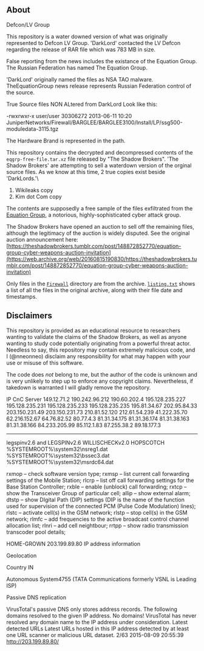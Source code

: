 ## About

Defcon/LV Group

This repository is a water downed version of what was originally represented to Defcon LV Group.  'DarkLord' contacted the LV Defcon regarding the release of RAR file which was 783 MB in size.

False reporting from the news includes the existance of the Equation Group. The Russian Federation has named The Equation Group.

'DarkLord' originally named the files as NSA TAO malware.  TheEquationGroup news release represents Russian Federation control of the source.

True Source files NON ALtered from DarkLord Look like this:

-rwxrwxr-x user/user  30306272 2013-06-11 10:20 JuniperNetworks/Firewall/BARGLEE/BARGLEE3100/Install/LP/ssg500-moduledata-3115.tgz

The Hardware Brand is represented in the path.

This repository contains the decrypted and decompressed contents of the `eqgrp-free-file.tar.xz` file released by "The Shadow Brokers". 'The Shadow Brokers' are attempting to sell a waterdown version of the orginal source files.  As we know at this time, 2 true copies exist beside 'DarkLords.'\

1. Wikileaks copy
2. Kim dot  Com copy

The contents are supposedly a free sample of the files exfiltrated from the [Equation Group](https://en.wikipedia.org/wiki/Equation_Group), a notorious, highly-sophisticated cyber attack group.

The Shadow Brokers have opened an auction to sell off the remaining files, although the legitimacy of the auction is widely disputed. See the original auction announcement here: [https://theshadowbrokers.tumblr.com/post/148872852770/equation-group-cyber-weapons-auction-invitation](https://web.archive.org/web/20160815190830/https://theshadowbrokers.tumblr.com/post/148872852770/equation-group-cyber-weapons-auction-invitation)

Only files in the [`Firewall`](Firewall) directory are from the archive. [`listing.txt`](listing.txt) shows a list of all the files in the original archive, along with their file date and timestamps.

## Disclaimers

This repository is provided as an educational resource to researchers wanting to validate the claims of the Shadow Brokers, as well as anyone wanting to study code potentially originating from a powerful threat actor. Needless to say, this repository may contain extremely malicious code, and I (@nneonneo) disclaim any responsibility for what may happen with your use or misuse of this software.

The code does *not* belong to me, but the author of the code is unknown and is very unlikely to step up to enforce any copyright claims. Nevertheless, if takedown is warranted I will gladly remove the repository.

IP CnC Server
149.12.71.2
190.242.96.212
190.60.202.4
195.128.235.227
195.128.235.231
195.128.235.233
195.128.235.235
195.81.34.67
202.95.84.33
203.150.231.49
203.150.231.73
210.81.52.120
212.61.54.239
41.222.35.70
62.216.152.67
64.76.82.52
80.77.4.3
81.31.34.175
81.31.36.174
81.31.38.163
81.31.38.166
84.233.205.99
85.112.1.83
87.255.38.2
89.18.177.3

-------------
legspinv2.6 and LEGSPINv2.6
WILLISCHECKv2.0
HOPSCOTCH
%SYSTEMROOT%\system32\nsreg1.dat
%SYSTEMROOT%\system32\bssec3.dat
%SYSTEMROOT%\system32\msrdc64.dat

rxmop – check software version type;
rxmsp – list current call forwarding settings of the Mobile Station;
rlcrp – list off call forwarding settings for the Base Station Controller;
rxble – enable (unblock) call forwarding;
rxtcp – show the Transceiver Group of particular cell;
allip – show external alarm;
dtstp – show DIgital Path (DIP) settings (DIP is the name of the function used for supervision of the connected PCM (Pulse Code Modulation) lines);
rlstc – activate cell(s) in the GSM network;
rlstp – stop cell(s) in the GSM network;
rlmfc – add frequencies to the active broadcast control channel allocation list;
rlnri – add cell neightbour;
rrtpp – show radio transmission transcoder pool details;


HOME-GROWN
203.199.89.80 IP address information

 Geolocation
 
Country IN

Autonomous System4755 (TATA Communications formerly VSNL is Leading ISP)

 Passive DNS replication
 
VirusTotal's passive DNS only stores address records. The following domains resolved to the given IP address.
No domains! VirusTotal has never resolved any domain name to the IP address under consideration.
 Latest detected URLs
Latest URLs hosted in this IP address detected by at least one URL scanner or malicious URL dataset.
2/63 2015-08-09 20:55:39 http://203.199.89.80/



